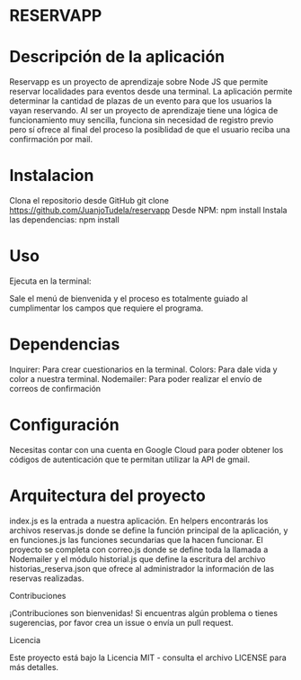 # RESERVAPP

# Descripción de la aplicación

Reservapp es un proyecto de aprendizaje sobre Node JS que permite reservar localidades para eventos desde una terminal. La aplicación permite determinar la cantidad de plazas de un evento para que los usuarios la vayan reservando. Al ser un proyecto de aprendizaje tiene una lógica de funcionamiento muy sencilla, funciona sin necesidad de registro previo pero sí ofrece al final del proceso la posiblidad de que el usuario reciba una confirmación por mail.

# Instalacion

Clona el repositorio desde GitHub git clone https://github.com/JuanjoTudela/reservapp
Desde NPM: npm install 
Instala las dependencias: npm install

# Uso

Ejecuta en la terminal:

Sale el menú de bienvenida y el proceso es totalmente guiado al cumplimentar los campos que requiere el programa.

# Dependencias

Inquirer: Para crear cuestionarios en la terminal.
Colors: Para dale vida y color a nuestra terminal.
Nodemailer: Para poder realizar el envío de correos de confirmación

# Configuración

Necesitas contar con una cuenta en Google Cloud para poder obtener los códigos de autenticación que te permitan utilizar la API de gmail.

# Arquitectura del proyecto

index.js es la entrada a nuestra aplicación. En helpers encontrarás los archivos reservas.js donde se define la función principal de la aplicación, y en funciones.js las funciones secundarias que la hacen funcionar. El proyecto se completa con correo.js donde se define toda la llamada a Nodemailer y el módulo historial.js que define la escritura del archivo historias_reserva.json que ofrece al administrador la información de las reservas realizadas.

Contribuciones

¡Contribuciones son bienvenidas! Si encuentras algún problema o tienes sugerencias, por favor crea un issue o envía un pull request.

Licencia

Este proyecto está bajo la Licencia MIT - consulta el archivo LICENSE para más detalles.

